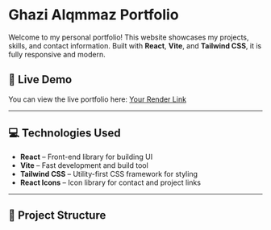 # Ghazi Alqmmaz Portfolio

Welcome to my personal portfolio! This website showcases my projects, skills, and contact information. Built with **React**, **Vite**, and **Tailwind CSS**, it is fully responsive and modern.

## 🚀 Live Demo

You can view the live portfolio here: [Your Render Link]([https://your-portfolio.onrender.com](https://portfolio-pdl6.onrender.com))

---

## 💻 Technologies Used

- **React** – Front-end library for building UI  
- **Vite** – Fast development and build tool  
- **Tailwind CSS** – Utility-first CSS framework for styling  
- **React Icons** – Icon library for contact and project links  

---

## 📁 Project Structure


